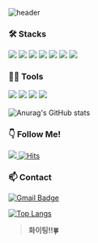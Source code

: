 
![header](https://capsule-render.vercel.app/api?type=waving&color=008080&height=150&section=header&text=안녕하세요%20풀스택%20개발자%20김난영입니다%20🙋‍♀️&fontSize=30&animation=twinkling)

### 🛠️ Stacks
<img src="https://img.shields.io/badge/Python-3766AB?style=flat-square&logo=Python&logoColor=white"/> <img src="https://img.shields.io/badge/Java-007396?style=flat-square&logo=Java&logoColor=white"/> <img src="https://img.shields.io/badge/JavaScript-F7DF1E?style=flat-square&logo=JavaScript&logoColor=white"/> <img src="https://img.shields.io/badge/C-A8B9CC?style=flat-square&logo=C&logoColor=white"/> <img src="https://img.shields.io/badge/MySQL-4479A1?style=flat-square&logo=MySQL&logoColor=white"/> <img src="https://img.shields.io/badge/html5-3766AB?style=flat-square&logo=html5&logoColor=white"/> <img src="https://img.shields.io/badge/Flutter-02569B?style=flat-square&logo=Flutter&logoColor=white"/>

### 💪🏼 Tools 
 <img src="https://img.shields.io/badge/Visual Studio Code-007ACC?style=flat-square&logo=Visual Studio Code&logoColor=white"/> <img src="https://img.shields.io/badge/GitHub-181717?style=flat-square&logo=GitHub&logoColor=white"/> <img src="https://img.shields.io/badge/Eclipse IDE-2C2255?style=flat-square&logo=Eclipse IDE&logoColor=white"/> <img src="https://img.shields.io/badge/Anaconda-44A833?style=flat-square&logo=Anaconda&logoColor=white"/> 
<br><br/>
![Anurag's GitHub stats](https://github-readme-stats.vercel.app/api?username=Algoruu&show_icons=true&theme=panda)

### 👇 Follow Me!
<a href="https://algoruu.github.io/"><img src="https://img.shields.io/badge/GitHub-181717?style=flat-square&logo=GitHub&logoColor=white&link=https://algoruu.github.io/"/> 
[![Hits](https://hits.seeyoufarm.com/api/count/incr/badge.svg?url=https%3A%2F%2Falgoruu.github.io&count_bg=%2379C83D&title_bg=%23555555&icon=&icon_color=%23E7E7E7&title=hits&edge_flat=false)](https://hits.seeyoufarm.com)

### 📫 Contact

[![Gmail Badge](https://img.shields.io/badge/Gmail-d14836?style=flat-square&logo=Gmail&logoColor=white&link=mailto:lyra.kim.dev@gmail.com)](lyra.kim.dev@gmail.com)


[![Top Langs](https://github-readme-stats.vercel.app/api/top-langs/?username=Algoruu&layout=compact)](https://github.com/anuraghazra/github-readme-stats)

> **화이팅!!🍀**
